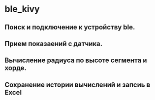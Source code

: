 # ble_kivy
## Поиск и подключение к устройству ble.
## Прием показаений с датчика.
## Вычисление радиуса по высоте сегмента и хорде.
## Сохранение истории вычислений и запсиь в Excel
